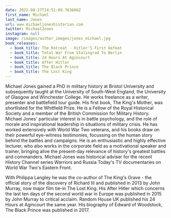 ```yaml
---
date: 2022-08-27T14:51:09.763606Z
first_name: Michael
last_name: Jones
url: www.michaeljoneshistorian.com
twitter: MichaelJones
instagram: null
image: /images/author_images/jones_michael.jpg
book_releases:
  - book_title: The Retreat - Hitler'S First Defeat
  - book_title: Total War From Stalingrad To Berlin
  - book_title: 24 Hours At Agincourt
  - book_title: After Hitler
  - book_title: The Black Prince
  - book_title: The Lost King
---
```

Michael Jones gained a PhD in military history at Bristol University and subsequently taught at the University of South-West England, the University of Glasgow and Winchester College. He works freelance as a writer, presenter and battlefield tour guide. His first book, The King's Mother, was shortlisted for the Whitfield Prize. He is a Fellow of the Royal Historical Society and a member of the British Commission for Military History. Michael Jones' particular interest is in battle psychology, and the role of morale and inspirational leadership in situations of military crisis. He has worked extensively with World War Two veterans, and his books draw on their powerful eye-witness testimonies, focussing on the human story behind the battles and campaigns. He is an enthusiastic and highly effective lecturer, who also works in the corporate field as a motivational speaker and trainer, bringing alive the present-day relevance of history's greatest battles and commanders. Michael Jones was historical adviser for the recent History Channel series Warriors and Russia Today's TV documentaries on World War Two's Eastern Front.

With Philippa Langley he was the co-author of The King's Grave - the official story of the discovery of Richard III and published in 2013 by John Murray, now major film tie-in The Lost King. His After Hitler which concerns the last ten days of the second world war in Europe was published in 2015 by John Murray to critical acclaim. Random House UK published his 24 Hours at Agincourt the same year. His biography of Edward of Woodstock, The Black Prince was published in 2017.